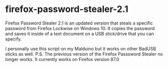 # firefox-password-stealer-2.1
Firefox Password Stealer 2.1 is an updated version that steals a specific password from Firefox Lockwise on Windows 10.
It copies the password and saves it inside of a text document on a USB stick/drive that you can specify.

I personally use this script on my Malduino but it works on other BadUSB sticks as well.
P.S. The previous version of the Firefox Passsword Stealer no longer works.
It currently works on Firefox version 87.0
